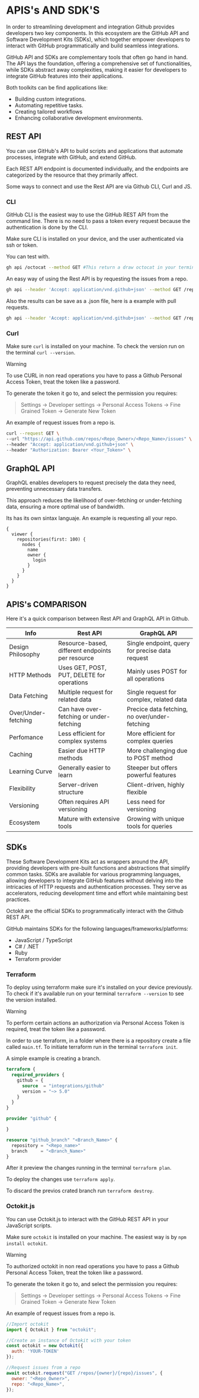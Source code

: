 # APIS's AND SDK'S

In order to streamlining development and integration Github provides developers two key components.
In this ecosystem are the GitHub API and Software Development Kits (SDKs), which together empower developers to interact with GitHub programmatically and build seamless integrations.

GitHub API and SDKs are complementary tools that often go hand in hand. The API lays the foundation, offering a comprehensive set of functionalities, while SDKs abstract away complexities, making it easier for developers to integrate GitHub features into their applications. 

Both toolkits can be find applications like:

 - Building custom integrations.
 - Automating repetitive tasks.
 - Creating tailored workflows
 - Enhancing collaborative development environments. 

## REST API
You can use GitHub's API to build scripts and applications that automate processes, integrate with GitHub, and extend GitHub. 

Each REST API endpoint is documented individually, and the endpoints are categorized by the resource that they primarily affect.

Some ways to connect and use the Rest API are via Github CLI, Curl and JS.

### CLI

GitHub CLI is the easiest way to use the GitHub REST API from the command line. There is no need to pass a token every request because the authentication is done by the CLI.

Make sure CLI is installed on your device, and the user authenticated via ssh or token.

You can test with.
```sh
gh api /octocat --method GET #This return a draw octocat in your terminal.
```

An easy way of using the Rest API is by requesting the issues from a repo.
```sh
gh api --header 'Accept: application/vnd.github+json' --method GET /repos/<Repo_Owner>/<Repo_Name>/issues
```

Also the results can be save as a .json file, here is a example with pull requests.

```sh
gh api --header 'Accept: application/vnd.github+json' --method GET /repos/<Repo_Owner>/<Repo_Name>/pulls -F per_page=2 > fileName.json
```

### Curl

Make sure `curl` is installed on your machine. To check the version run on the terminal `curl --version`.

> [!WARNING]  
> To use CURL in non read operations you have to pass a Github Personal Access Token, treat the token like a password.

To generate the token it go to, and select the permission you requires:
>Settings -> Developer settings -> Personal Access Tokens -> Fine Grained Token -> Generate New Token

An example of request issues from a repo is.
```sh
curl --request GET \
--url "https://api.github.com/repos/<Repo_Owner>/<Repo_Name>/issues" \
--header "Accept: application/vnd.github+json" \
--header "Authorization: Bearer <Your_Token>" \
```

## GraphQL API
GraphQL enables developers to request precisely the data they need, preventing unnecessary data transfers.

This approach reduces the likelihood of over-fetching or under-fetching data, ensuring a more optimal use of bandwidth.

Its has its own sintax languaje. An example is requesting all your repo.

```gql
{
  viewer {
    repositories(first: 100) {
      nodes {
        name
        owner {
          login
        }
      }
    }
  }
}
```

## APIS's COMPARISON

Here it's a quick comparison between Rest API and GraphQL API in Github.


| Info| Rest API | GraphQL API |
| ------------- |------------- | ------------- |
| Design Philosophy | Resource-based, different endpoints per resource | Single endpoint, query for precise data request |
| HTTP Methods | Uses GET, POST, PUT, DELETE for operations | Mainly uses POST for all operations |
| Data Fetching | Multiple request for related data | Single request for complex, related data |
| Over/Under-fetching | Can have over-fetching or under-fetching | Precice data fetching, no over/under-fetching |
| Perfomance | Less efficient for complex systems | More efficient for complex queries |
| Caching | Easier due HTTP methods | More challenging due to POST method |
| Learning Curve | Generally easier to learn | Steeper but offers powerful features |
| Flexibility | Server-driven structure | Client-driven, highly flexible |
| Versioning | Often requires API versioning | Less need for versioning |
| Ecosystem | Mature with extensive tools | Growing with unique tools for queries |

## SDKs

These Software Development Kits act as wrappers around the API, providing developers with pre-built functions and abstractions that simplify common tasks.
SDKs are available for various programming languages, allowing developers to integrate GitHub features without delving into the intricacies of HTTP requests and authentication processes.
They serve as accelerators, reducing development time and effort while maintaining best practices.

Octokit are the official SDKs to programmatically interact with the Github REST API.

GitHub maintains SDKs for the following languages/frameworks/platforms:
 - JavaScript / TypeScript
 - C# / .NET
 - Ruby
 - Terraform provider

### Terraform

To deploy using terraform make sure it's installed on your device previously. To check if it's available run on your terminal  `terraform --version` to see the version installed.

> [!WARNING]  
> To perform certain actions an authorization via Personal Access Token is required, treat the token like a password.

In order to use terraform, in a folder where there is a repository create a file called `main.tf`. To initiate terraform run in the terminal `terraform init`. 

A simple example is creating a branch.
```tf
terraform {
  required_providers {
    github = {
      source  = "integrations/github"
      version = "~> 5.0"
    }
  }
}

provider "github" {

}

resource "github_branch" "<Branch_Name>" {
  repository = "<Repo_name>"
  branch     = "<Branch_Name>"
}
```

After it preview the changes running in the terminal `terraform plan`.

To deploy the changes use `terraform apply`.

To discard the previos crated branch run `terraform destroy`.

### Octokit.js

You can use Octokit.js to interact with the GitHub REST API in your JavaScript scripts.

Make sure `octokit` is installed on your machine. The easiest way is by `npm install octokit`. 

> [!WARNING]  
> To authorized octokit in non read operations you have to pass a Github Personal Access Token, treat the token like a password.

To generate the token it go to, and select the permission you requires:
>Settings -> Developer settings -> Personal Access Tokens -> Fine Grained Token -> Generate New Token

An example of request issues from a repo is.

```js
//Import octokit
import { Octokit } from "octokit"; 

//Create an instance of Octokit with your token
const octokit = new Octokit({ 
  auth: 'YOUR-TOKEN'
});

//Request issues from a repo
await octokit.request("GET /repos/{owner}/{repo}/issues", {
  owner: "<Repo_Owner>",
  repo: "<Repo_Name>",
});
```